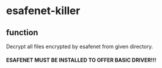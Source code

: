 # esafenet-killer

## function
Decrypt all files encrypted by esafenet from given directory.
#### ESAFENET MUST BE INSTALLED TO OFFER BASIC DRIVER!!!
